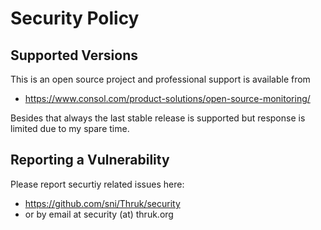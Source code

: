 # Security Policy

## Supported Versions

This is an open source project and professional support is available from 

- https://www.consol.com/product-solutions/open-source-monitoring/

Besides that always the last stable release is supported but response is limited due to my spare time.

## Reporting a Vulnerability

Please report securtiy related issues here:

- https://github.com/sni/Thruk/security
- or by email at security (at) thruk.org
